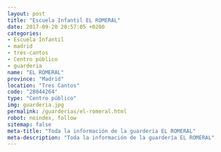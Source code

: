 ```yaml
---
layout: post
title: "Escuela Infantil EL ROMERAL"
date: 2017-09-20 20:57:05 +0200
categories:
- Escuela Infantil
- madrid
- tres-cantos
- Centro público
- guarderia
name: "EL ROMERAL"
province: "Madrid"
location: "Tres Cantos"
code: "28044264"
type: "Centro público"
img: guarderia.jpg
permalink: /guarderias/el-romeral.html
robot: noindex, follow
sitemap: false
meta-title: "Toda la información de la guardería EL ROMERAL"
meta-description: "Toda la información de la guardería EL ROMERAL"
---
```

